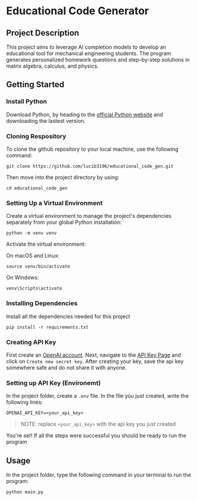 # Educational Code Generator

## Project Description
 This project aims to leverage AI completion models to develop an educational tool for mechanical engineering students. The program generates personalized homework questions and step-by-step solutions in matrix algebra, calculus, and physics.

## Getting Started

### Install Python
 Download Python, by heading to the [official Python website](https://www.python.org/downloads/) and downloading the lastest version.

### Cloning Respository
 To clone the github repository to your local machine, use the following command:
 ```
 git clone https://github.com/lucib3196/educational_code_gen.git
 ```
 Then move into the project directory by using:
 ```
 cd educational_code_gen
 ```
### Setting Up a Virtual Environment
Create a virtual environment to manage the project's dependencies separately from your global Python installation:
```
python -m venv venv
```
Activate the virtual environment:

On macOS and Linux:
```
source venv/bin/activate
```
On Windows:
```
venv\Scripts\activate
```
### Installing Dependencies
 Install all the dependencies needed for this project
 ```
 pip install -r requirements.txt
 ```

### Creating API Key

 First create an [OpenAI account](https://auth0.openai.com/u/signup/identifier?state=hKFo2SBUaHE3QXZUcnRqamwwaDZqVHJOQ1JVYW05MkVTTG8wdaFur3VuaXZlcnNhbC1sb2dpbqN0aWTZIEFJTG1BZ25SS0Z5d1dzYkRPS3h6UnczcVRMRXdmeERho2NpZNkgRFJpdnNubTJNdTQyVDNLT3BxZHR3QjNOWXZpSFl6d0Q). Next, navigate to the [API Key Page](https://platform.openai.com/api-keys) and click on `Create new secret key`. After creating your key, save the api key somewhere safe and do not share it with anyone.

### Setting up API Key (Environemt)
 
 In the project folder, create a `.env` file. In the file you just created, write the following lines:
 ```
 OPENAI_API_KEY=<your_api_key>
 ```
 > NOTE: replace `<your_api_key>` with the api key you just created 


 You're set! If all the steps were successful you should be ready to run the program

 ## Usage
 In the project folder, type the following command in your terminal to run the program:
 ```
 python main.py
 ```
